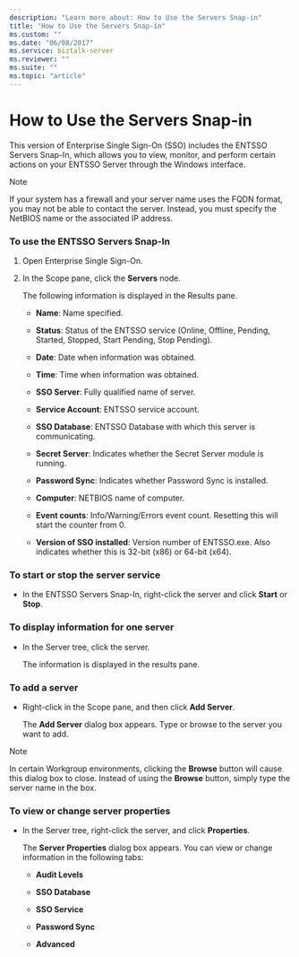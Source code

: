 ```yaml
---
description: "Learn more about: How to Use the Servers Snap-in"
title: "How to Use the Servers Snap-in"
ms.custom: ""
ms.date: "06/08/2017"
ms.service: biztalk-server
ms.reviewer: ""
ms.suite: ""
ms.topic: "article"
---
```

# How to Use the Servers Snap-in
This version of Enterprise Single Sign-On (SSO) includes the ENTSSO Servers Snap-In, which allows you to view, monitor, and perform certain actions on your ENTSSO Server through the Windows interface.  
  
> [!NOTE]
>  If your system has a firewall and your server name uses the FQDN format, you may not be able to contact the server. Instead, you must specify the NetBIOS name or the associated IP address.  
  
### To use the ENTSSO Servers Snap-In  
  
1.  Open Enterprise Single Sign-On.  
  
2.  In the Scope pane, click the **Servers** node.  
  
     The following information is displayed in the Results pane.  
  
    -   **Name**: Name specified.  
  
    -   **Status**: Status of the ENTSSO service (Online, Offline, Pending, Started, Stopped, Start Pending, Stop Pending).  
  
    -   **Date**: Date when information was obtained.  
  
    -   **Time**: Time when information was obtained.  
  
    -   **SSO Server**: Fully qualified name of server.  
  
    -   **Service Account**: ENTSSO service account.  
  
    -   **SSO Database**: ENTSSO Database with which this server is communicating.  
  
    -   **Secret Server**: Indicates whether the Secret Server module is running.  
  
    -   **Password Sync**: Indicates whether Password Sync is installed.  
  
    -   **Computer**: NETBIOS name of computer.  
  
    -   **Event counts**: Info/Warning/Errors event count. Resetting this will start the counter from 0.  
  
    -   **Version of SSO installed**: Version number of ENTSSO.exe. Also indicates whether this is 32-bit (x86) or 64-bit (x64).  
  
### To start or stop the server service  
  
-   In the ENTSSO Servers Snap-In, right-click the server and click **Start** or **Stop**.  
  
### To display information for one server  
  
-   In the Server tree, click the server.  
  
     The information is displayed in the results pane.  
  
### To add a server  
  
-   Right-click in the Scope pane, and then click **Add Server**.  
  
     The **Add Server** dialog box appears. Type or browse to the server you want to add.  
  
> [!NOTE]
>  In certain Workgroup environments, clicking the **Browse** button will cause this dialog box to close. Instead of using the **Browse** button, simply type the server name in the box.  
  
### To view or change server properties  
  
-   In the Server tree, right-click the server, and click **Properties**.  
  
     The **Server Properties** dialog box appears. You can view or change information in the following tabs:  
  
    -   **Audit Levels**  
  
    -   **SSO Database**  
  
    -   **SSO Service**  
  
    -   **Password Sync**  
  
    -   **Advanced**
